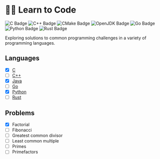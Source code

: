 # 👨‍💻 Learn to Code

![C Badge](https://img.shields.io/badge/C-grey?style=flat-square&logo=c&logoColor=white)
![C++ Badge](https://img.shields.io/badge/C++-grey?style=flat-square&logo=c%2B%2B&logoColor=white)
![CMake Badge](https://img.shields.io/badge/CMake-grey?style=flat-square&logo=cmake)
![OpenJDK Badge](https://img.shields.io/badge/Java-grey?style=flat-square&logo=openjdk&logoColor=white)
![Go Badge](https://img.shields.io/badge/Go-grey?style=flat-square&logo=go&logoColor=white)
![Python Badge](https://img.shields.io/badge/Python-grey?style=flat-square&logo=python&logoColor=white)
![Rust Badge](https://img.shields.io/badge/Rust-grey?style=flat-square&logo=rust&logoColor=white)

Exploring solutions to common programming challenges in a variety of programming languages.

## Languages
   - [x] [C](./c/)
   - [ ] [C++](./cpp/)
   - [x] [Java](./java/)
   - [ ] [Go](./go/)
   - [x] [Python](./python/)
   - [ ] [Rust](./rust/)

## Problems
   - [x] Factorial
   - [ ] Fibonacci
   - [ ] Greatest common divisor
   - [ ] Least common multiple
   - [ ] Primes
   - [ ] Primefactors
